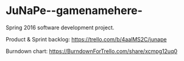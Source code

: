 # JuNaPe--gamenamehere-
Spring 2016 software development project.

Product & Sprint backlog:
https://trello.com/b/4aalMS2C/junape

Burndown chart: 
https://BurndownForTrello.com/share/xcmpg12uq0
